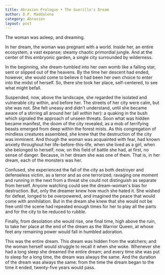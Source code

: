 ```yaml
---
title: Abrasion Prologue • The Guerilla's Dream
author: D.P. Maddalena
category: Abrasion
layout: post
---
```



The woman was asleep, and dreaming.

In her dream, the woman was pregnant with a world. Inside her, an entire ecosystem, a vast expanse; steamy chaotic primordial jungle. And at the center of this embryonic garden, a single city surrounded by wilderness.

In the beginning, she dream-tumbled into her own womb like a falling star, sent or slipped out of the heavens. By the time her descent had ended, however, she would come to believe it had been her own choice to enter into the midst of herself. So, there she took her place, self-centered, to see what might befall.

Suspended, now, above the landscape, she regarded the isolated and vulnerable city within, and before her. The streets of her city were calm, but she was not. She felt uneasy and didn't understand, until she became aware of a stirring all around her (all *within* her): a quaking in the bush which signaled the approach of unseen threats. Soon what was hidden became manifest, the doom of the city revealed, as a mob of terrifying beasts emerged from deep within the forest mists. As this congregation of mindless creatures assembled, she knew that the destruction of the city was imminent. And though the woman was acquainted with fear, had known anxiety throughout her life-before-this-life, when she lived as a girl, when she belonged to herself; now, on this field of battle she had, at first, no sense of danger. Because, in her dream she was one of them. That is, in her dream, each of the monsters was her.

Confused, she experienced the fall of the city as both destroyer and defenseless victim, as a terror and as one terrorized; ravaging one moment and running in the next from a threat she could not distinguish as separate from herself. Anyone watching could see the dream-woman's bias for destruction. But, only the dreamer knew how much she hated it. She wished for defeat, longed to be overpowered, and imagined the peace that would come with annihilation. But in the dream she knew that she would not be free until the scene had repeated enough times for her to play all the parts and for the city to be reduced to rubble.

Finally, from desolation she would rise, one final time, high above the ruin, to take her place at the end of the dream as the Warrior Queen, at whose feet any remaining power would fall in humbled adoration.

This was the entire dream. This dream was hidden from the watchers; and the woman herself would struggle to recall it when she woke. Whenever she had a long sleep she dreamed the entire dream; and every time she was put to sleep for a long time, the dream was always the same. And the duration of the dream was always the same: from the time the dream began to the time it ended, twenty-five years would pass.


